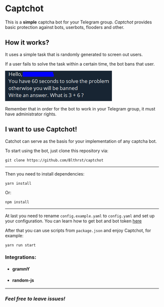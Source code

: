# Captchot

This is a **simple** captcha bot for your Telegram group. *Captchot* provides basic protection against bots, userbots, flooders and other.

## How it works?

It uses a simple task that is randomly generated to screen out users. 

If a user fails to solve the task within a certain time, the bot bans that user.

![example](captchot-example.png)

Remember that in order for the bot to work in your Telegram group, it must have administrator rights.

## I want to use Captchot!

Catchot can serve as the basis for your implementation of any captcha bot.

To start using the bot, just clone this repository via:

    git clone https://github.com/Blthrst/captchot

---

Then you need to install dependencies:

    yarn install

Or:

    npm install

---

At last you need to rename `config.example.yaml` to `config.yaml` and set up your configuration. You can learn how to get bot and bot token [here](https://core.telegram.org/bots#how-do-i-create-a-bot)

After that you can use scripts from `package.json` and enjoy Captchot, for example:

    yarn run start


### Integrations:

- #### grammY
- #### random-js

---

### *Feel free to leave issues!*